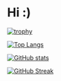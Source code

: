 # Hi :)

[![trophy](https://github-profile-trophy.vercel.app/?username=GabiRP&theme=onedark)](https://github.com/ryo-ma/github-profile-trophy)

[![Top Langs](https://readme-stats-topaz-delta.vercel.app/api/top-langs?username=GabiRP&layout=compact&title_color=E90601&bg_color=0D1117&text_color=dfdfdf)](https://github.com/anuraghazra/github-readme-stats)  

[![GitHub stats](https://readme-stats-topaz-delta.vercel.app/api?username=GabiRP&show_icons=true&title_color=E90601&bg_color=0D1117&text_color=dfdfdf&count_private=true&include_all_commits=true)](https://github.com/anuraghazra/github-readme-stats)

[![GitHub Streak](http://github-readme-streak-stats.herokuapp.com?user=GabiRP&theme=dark&date_format=M%20j%5B%2C%20Y%5D&border=DD2727)](https://git.io/streak-stats)

